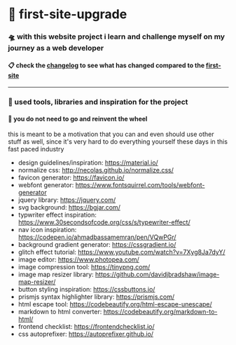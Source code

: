 # :crystal_ball: first-site-upgrade

### :flying_saucer: with this website project i learn and challenge myself on my journey as a web developer

#### :clipboard: check the [changelog](changelog.md) to see what has changed compared to the [first-site](https://github.com/glmvc/first-site)

---

### :toolbox: used tools, libraries and inspiration for the project

#### :ferris_wheel: you do not need to go and reinvent the wheel

this is meant to be a motivation that you can and even should use other stuff as well, since it's very hard to do everything yourself these days in this fast paced industry

- design guidelines/inspiration: https://material.io/
- normalize css: http://necolas.github.io/normalize.css/
- favicon generator: https://favicon.io/
- webfont generator: https://www.fontsquirrel.com/tools/webfont-generator
- jquery library: https://jquery.com/
- svg background: https://bgjar.com/
- typwriter effect inspiration: https://www.30secondsofcode.org/css/s/typewriter-effect/
- nav icon inspiration: https://codepen.io/ahmadbassamemran/pen/VQwPGr/
- background gradient generator: https://cssgradient.io/
- glitch effect tutorial: https://www.youtube.com/watch?v=7Xyg8Ja7dyY/
- image editor: https://www.photopea.com/
- image compression tool: https://tinypng.com/
- image map resizer library: https://github.com/davidjbradshaw/image-map-resizer/
- button styling inspiration: https://cssbuttons.io/
- prismjs syntax highlighter library: https://prismjs.com/
- html escape tool: https://codebeautify.org/html-escape-unescape/
- markdown to html converter: https://codebeautify.org/markdown-to-html/
- frontend checklist: https://frontendchecklist.io/
- css autoprefixer: https://autoprefixer.github.io/
